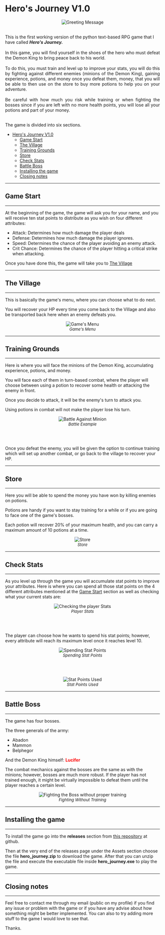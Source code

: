 # Hero's Journey V1.0

<figure align = "center">
<img src = https://i.imgur.com/I6rYZqg.jpg alt = "Greeting Message" title = "Greeting Message">
</figure>
<br>
This is the first working version of the python text-based RPG game that I have called <strong><em>Hero's Journey.</em></strong>
<br>
<br>
<div style="text-align: justify">In this game, you will find yourself in the shoes of the hero who must defeat the Demon King to bring peace back to his world.</div>
<br>
<div style="text-align: justify">To do this, you must train and level up to improve your stats, you will do this by fighting against different enemies (minions of the Demon King), gaining experience, potions, and money once you defeat them, money, that you will be able to then use on the store to buy more potions to help you on your adventure.</div>
<br>
<div style="text-align: justify">Be careful with how much you risk while training or when fighting the bosses since if you are left with no more health points, you will lose all your potions and part of your money.</div>
<br>

The game is divided into six sections.

- [Hero's Journey V1.0](#heros-journey-v10)
  - [Game Start](#game-start)
  - [The Village](#the-village)
  - [Training Grounds](#training-grounds)
  - [Store](#store)
  - [Check Stats](#check-stats)
  - [Battle Boss](#battle-boss)
  - [Installing the game](#installing-the-game)
  - [Closing notes](#closing-notes)


<hr>

## Game Start

<hr>

At the beginning of the game, the game will ask you for your name, and you will receive ten stat points to distribute as you wish on four different attributes:

- Attack: Determines how much damage the player deals
- Defense: Determines how much damage the player ignores.
- Speed: Determines the chance of the player avoiding an enemy attack.
- Crit Chance: Determines the chance of the player hitting a critical strike when attacking.

Once you have done this, the game will take you to [The Village](#the-village)

<hr>

## The Village

<hr>

This is basically the game's menu, where you can choose what to do next.

You will recover your HP every time you come back to the Village and also be transported back here when an enemy defeats you.

<figure align = "center">
<img src = https://i.imgur.com/k2VnjPs.jpg alt = "Game's Menu" title = "Game's Menu">
<figcaption align = "center"> <em style = "font-size: small">Game's Menu</em></figcaption>
</figure>

<hr>

## Training Grounds

<hr>

Here is where you will face the minions of the Demon King, accumulating experience, potions, and money.

You will face each of them in turn-based combat, where the player will choose between using a potion to recover some health or attacking the enemy in front. 

Once you decide to attack, it will be the enemy's turn to attack you.

Using potions in combat will not make the player lose his turn.

<figure align = "center">
<img src = https://i.imgur.com/h5O0JYV.gif alt = "Battle Against Minion" title = "Battle Against Minion">
<figcaption align = "center"> <em style = "font-size: small">Battle Example</em></figcaption>
</figure>
<br>
<br>

Once you defeat the enemy, you will be given the option to continue training which will set up another combat, or go back to the village to recover your HP.

<hr>

## Store

<hr>

Here you will be able to spend the money you have won by killing enemies on potions.

Potions are handy if you want to stay training for a while or if you are going to face one of the game's bosses.

Each potion will recover 20% of your maximum health, and you can carry a maximum amount of 10 potions at a time.

<figure align = "center">
<img src = https://i.imgur.com/59DnsM4.jpg alt = "Store" title = "Store">
<figcaption align = "center"> <em style = "font-size: small">Store</em></figcaption>
</figure>

<hr>

## Check Stats

<hr>

As you level up through the game you will accumulate stat points to improve your attributes. Here is where you can spend all those stat points on the 4 different attributes mentioned at the [Game Start](#game-start) section as well as checking what your current stats are:

<figure align = "center">
<img src = https://i.imgur.com/gRkZHDc.jpg alt = "Checking the player Stats" title = "Player Stats">
<figcaption align = "center"> <em style = "font-size: small">Player Stats</em></figcaption>
</figure>
<br>
<br>

The player can choose how he wants to spend his stat points; however, every attribute will reach its maximum level once it reaches level 10.

<figure align = "center">
<img src = https://i.imgur.com/yqlwbTj.jpg alt = "Spending Stat Points" title = "Spending Stat points">
<figcaption align = "center"> <em style = "font-size: small">Spending Stat Points</em></figcaption>
</figure>

<br>
<br>

<figure align = "center">
<img src = https://i.imgur.com/KHyO48F.jpg alt = "Stat Points Used" title = "Stat points Used">
<figcaption align = "center"> <em style = "font-size: small">Stat Points Used</em></figcaption>
</figure>

<hr>

## Battle Boss

<hr>

The game has four bosses.

The three generals of the army:

- Abadon
- Mammon
- Belphegor

And the Demon King himself: <strong Style = color:red>Lucifer</strong>

The combat mechanics against the bosses are the same as with the minions; however, bosses are much more robust. If the player has not trained enough, it might be virtually impossible to defeat them until the player reaches a certain level.

<figure align = "center">
<img src = https://i.imgur.com/xiVDp1T.jpg alt = "Fighting the Boss without proper training" title = "Fighting the Boss without proper training">
<figcaption align = "center"> <em style = "font-size: small">Fighting Without Training</em></figcaption>
</figure>

<hr>

## Installing the game

<hr>

To install the game go into the <strong>releases</strong> section from [this repository](https://github.com/nicolasagudelo/hero_journey) at github.

Then at the very end of the releases page under the Assets section choose the file <strong>hero_journey.zip</strong> to download the game. After that you can unzip the file and execute the executable file inside <strong>hero_journey.exe</strong> to play the game.


<hr>

## Closing notes

<hr>

Feel free to contact me through my email (public on my profile) if you find any issue or problem with the game or if you have any advise about how something might be better implemented. You can also to try adding more stuff to the game I would love to see that.

Thanks.
